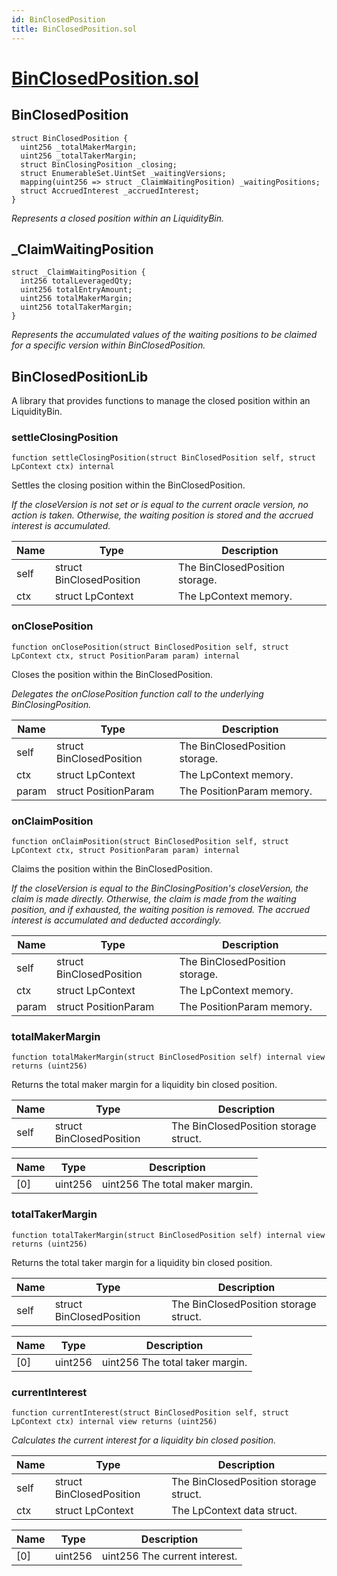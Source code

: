 ```yaml
---
id: BinClosedPosition
title: BinClosedPosition.sol
---
```

# [BinClosedPosition.sol](https://github.com/chromatic-protocol/contracts/tree/main/contracts/core/libraries/liquidity/BinClosedPosition.sol)

## BinClosedPosition

```solidity
struct BinClosedPosition {
  uint256 _totalMakerMargin;
  uint256 _totalTakerMargin;
  struct BinClosingPosition _closing;
  struct EnumerableSet.UintSet _waitingVersions;
  mapping(uint256 => struct _ClaimWaitingPosition) _waitingPositions;
  struct AccruedInterest _accruedInterest;
}
```

_Represents a closed position within an LiquidityBin._

## _ClaimWaitingPosition

```solidity
struct _ClaimWaitingPosition {
  int256 totalLeveragedQty;
  uint256 totalEntryAmount;
  uint256 totalMakerMargin;
  uint256 totalTakerMargin;
}
```

_Represents the accumulated values of the waiting positions to be claimed
     for a specific version within BinClosedPosition._

## BinClosedPositionLib

A library that provides functions to manage the closed position within an LiquidityBin.

### settleClosingPosition

```solidity
function settleClosingPosition(struct BinClosedPosition self, struct LpContext ctx) internal
```

Settles the closing position within the BinClosedPosition.

_If the closeVersion is not set or is equal to the current oracle version, no action is taken.
     Otherwise, the waiting position is stored and the accrued interest is accumulated._

| Name | Type | Description |
| ---- | ---- | ----------- |
| self | struct BinClosedPosition | The BinClosedPosition storage. |
| ctx | struct LpContext | The LpContext memory. |

### onClosePosition

```solidity
function onClosePosition(struct BinClosedPosition self, struct LpContext ctx, struct PositionParam param) internal
```

Closes the position within the BinClosedPosition.

_Delegates the onClosePosition function call to the underlying BinClosingPosition._

| Name | Type | Description |
| ---- | ---- | ----------- |
| self | struct BinClosedPosition | The BinClosedPosition storage. |
| ctx | struct LpContext | The LpContext memory. |
| param | struct PositionParam | The PositionParam memory. |

### onClaimPosition

```solidity
function onClaimPosition(struct BinClosedPosition self, struct LpContext ctx, struct PositionParam param) internal
```

Claims the position within the BinClosedPosition.

_If the closeVersion is equal to the BinClosingPosition's closeVersion, the claim is made directly.
     Otherwise, the claim is made from the waiting position, and if exhausted, the waiting position is removed.
     The accrued interest is accumulated and deducted accordingly._

| Name | Type | Description |
| ---- | ---- | ----------- |
| self | struct BinClosedPosition | The BinClosedPosition storage. |
| ctx | struct LpContext | The LpContext memory. |
| param | struct PositionParam | The PositionParam memory. |

### totalMakerMargin

```solidity
function totalMakerMargin(struct BinClosedPosition self) internal view returns (uint256)
```

Returns the total maker margin for a liquidity bin closed position.

| Name | Type | Description |
| ---- | ---- | ----------- |
| self | struct BinClosedPosition | The BinClosedPosition storage struct. |

| Name | Type | Description |
| ---- | ---- | ----------- |
| [0] | uint256 | uint256 The total maker margin. |

### totalTakerMargin

```solidity
function totalTakerMargin(struct BinClosedPosition self) internal view returns (uint256)
```

Returns the total taker margin for a liquidity bin closed position.

| Name | Type | Description |
| ---- | ---- | ----------- |
| self | struct BinClosedPosition | The BinClosedPosition storage struct. |

| Name | Type | Description |
| ---- | ---- | ----------- |
| [0] | uint256 | uint256 The total taker margin. |

### currentInterest

```solidity
function currentInterest(struct BinClosedPosition self, struct LpContext ctx) internal view returns (uint256)
```

_Calculates the current interest for a liquidity bin closed position._

| Name | Type | Description |
| ---- | ---- | ----------- |
| self | struct BinClosedPosition | The BinClosedPosition storage struct. |
| ctx | struct LpContext | The LpContext data struct. |

| Name | Type | Description |
| ---- | ---- | ----------- |
| [0] | uint256 | uint256 The current interest. |

